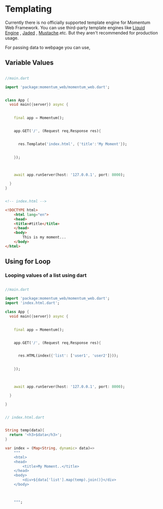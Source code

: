 # Templating 

Currently there is no officially supported template engine for Momentum Web Framework. You can use third-party template engines like [Liquid Engine](https://pub.dev/packages/liquid_engine) , [Jaded](https://pub.dev/packages/jaded) , [Mustache](https://pub.dev/packages/mustache).etc. But they aren't recommended for production usage. 

For passing data to webpage you can use,

## Variable Values

```dart

//main.dart

import 'package:momentum_web/momentum_web.dart';


class App {
  void main({server}) async {

                
    final app = Momentum();


    app.GET('/', (Request req,Response res){


      res.Template('index.html', {'title':'My Moment'});
      

    });

    

    await app.runServer(host: '127.0.0.1', port: 8000);

  }
}

```



```html

<!-- index.html -->

<!DOCTYPE html>
    <html lang="en">
    <head>
    <title>#title</title>
    </head>
    <body>
        This is my moment...
    </body>
</html>


```

## Using for Loop


### Looping values of a list using dart


```dart

//main.dart

import 'package:momentum_web/momentum_web.dart';
import 'index.html.dart';

class App {
  void main({server}) async {

                
    final app = Momentum();


    app.GET('/', (Request req,Response res){


      res.HTML(index({'list': ['user1', 'user2']}));
      

    });

    

    await app.runServer(host: '127.0.0.1', port: 8000);

  }

}
```



```dart

// index.html.dart


String temp(data){
  return '<h3>$data</h3>';
}

var index = (Map<String, dynamic> data)=>
    """
    <html>
    <head>
        <title>My Moment..</title>
    </head>
    <body>
        <div>${data['list'].map(temp).join()}</div>
    </body>
  


    """;




```


